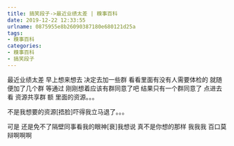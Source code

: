 ```yaml
---
title: 搞笑段子->最近业绩太差 | 糗事百科
date: 2019-12-22 12:33:55
urlname: 0875955e8b26090387180e680121d25a
tags: 
- 糗事百科
categories:
- 糗事百科
- 搞笑段子
---
```

最近业绩太差   早上想来想去  决定去加一些群  看看里面有没有人需要体检的   就随便加了几个群   等通过   刚刚想着应该有群同意了吧   结果只有一个群同意了  点进去看  资源共享群  额  里面的资源。。。

不是我想要的资源[捂脸]吓得我立马退了。。。

可是  还是免不了隔壁同事看我的眼神[衰]我想说  真不是你想的那样   我我我 百口莫辩啊啊啊



